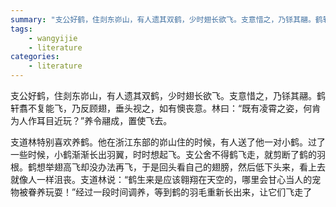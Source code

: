```yaml
---
summary: "支公好鹤，住剡东峁山，有人遗其双鹤，少时翅长欲飞。支意惜之，乃铩其翮。鹤轩翥不复能飞，乃反顾翅，垂头视之，如有懊丧意。林曰：“既有凌霄之姿，何肯为人作耳目近玩？”养令翮成，置使飞去"
tags:
    - wangyijie
    - literature
categories:
    - literature
---
```

支公好鹤，住剡东峁山，有人遗其双鹤，少时翅长欲飞。支意惜之，乃铩其翮。鹤轩翥不复能飞，乃反顾翅，垂头视之，如有懊丧意。林曰：“既有凌霄之姿，何肯为人作耳目近玩？”养令翮成，置使飞去。

支道林特别喜欢养鹤。他在浙江东部的峁山住的时候，有人送了他一对小鹤。过了一些时候，小鹤渐渐长出羽翼，时时想起飞。支公舍不得鹤飞走，就剪断了鹤的羽根。鹤想举翅高飞却没办法再飞，于是回头看自己的翅膀，然后低下头来，看上去就像人一样沮丧。支道林说：“鹤生来是应该翱翔在天空的，哪里会甘心当人的宠物被眷养玩耍！”经过一段时间调养，等到鹤的羽毛重新长出来，让它们飞走了
